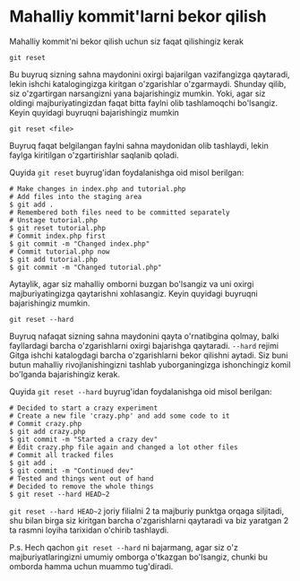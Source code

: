 # Mahalliy kommit'larni bekor qilish

Mahalliy kommit'ni bekor qilish uchun siz faqat qilishingiz kerak
```
git reset
```
Bu buyruq sizning sahna maydonini oxirgi bajarilgan vazifangizga qaytaradi, lekin ishchi katalogingizga kiritgan o'zgarishlar o'zgarmaydi. Shunday qilib, siz o'zgartirgan narsangizni yana bajarishingiz mumkin.
Yoki, agar siz oldingi majburiyatingizdan faqat bitta faylni olib tashlamoqchi bo'lsangiz. Keyin quyidagi buyruqni bajarishingiz mumkin
```
git reset <file>
```
Buyruq faqat belgilangan faylni sahna maydonidan olib tashlaydi, lekin faylga kiritilgan o'zgartirishlar saqlanib qoladi.

Quyida ```git reset``` buyrug'idan foydalanishga oid misol berilgan:
```
# Make changes in index.php and tutorial.php
# Add files into the staging area
$ git add .
# Remembered both files need to be committed separately
# Unstage tutorial.php
$ git reset tutorial.php
# Commit index.php first
$ git commit -m "Changed index.php"
# Commit tutorial.php now
$ git add tutorial.php
$ git commit -m "Changed tutorial.php"
```

Aytaylik, agar siz mahalliy omborni buzgan bo'lsangiz va uni oxirgi majburiyatingizga qaytarishni xohlasangiz.
Keyin quyidagi buyruqni bajarishingiz mumkin.
```
git reset --hard
```
Buyruq nafaqat sizning sahna maydonini qayta o'rnatibgina qolmay, balki fayllardagi barcha o'zgarishlarni oxirgi bajarishga qaytaradi.
```--hard``` rejimi Gitga ishchi katalogdagi barcha o'zgarishlarni bekor qilishni aytadi.
Siz buni butun mahalliy rivojlanishingizni tashlab yuborganingizga ishonchingiz komil bo'lganda bajarishingiz kerak.

Quyida ```git reset --hard``` buyrug'idan foydalanishga oid misol berilgan:
```
# Decided to start a crazy experiment
# Create a new file 'crazy.php' and add some code to it
# Commit crazy.php
$ git add crazy.php
$ git commit -m "Started a crazy dev"
# Edit crazy.php file again and changed a lot other files
# Commit all tracked files
$ git add .
$ git commit -m "Continued dev"
# Tested and things went out of hand
# Decided to remove the whole things
$ git reset --hard HEAD~2
```
```git reset --hard HEAD~2```  joriy filialni 2 ta majburiy punktga orqaga siljitadi, shu bilan birga siz kiritgan barcha o'zgarishlarni qaytaradi va biz yaratgan 2 ta rasmni loyiha tarixidan o'chirib tashlaydi.

P.s. Hech qachon ```git reset --hard``` ni bajarmang, agar siz o'z majburiyatlaringizni umumiy omborga o'tkazgan bo'lsangiz, chunki bu omborda hamma uchun muammo tug'diradi.

